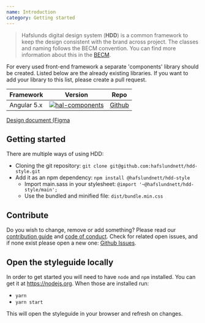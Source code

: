 ```yaml
---
name: Introduction
category: Getting started
---
```


> Hafslunds digital design system (**HDD**) is a common framework to keep the design consistent with the brand across project. The classes and naming follows the BECM convention. You can find more information about this in the [BECM](https://github.com/jeroenrinzema/BECM).

For every used front-end framework a separate 'components' library should be created. Listed below are the already existing libraries. If you want to add your library to this list, please create a pull request.

| Framework     | Version       | Repo          |
| ------------- | ------------- | ------------- |
| Angular 5.x | [![hal-components](https://img.shields.io/npm/v/@hafslundnett/hal-components.svg)](https://www.npmjs.com/package/@hafslundnett/hal-components)  | [Github](https://github.com/hafslundnett/hal-components) |

[Design document (Figma](https://www.figma.com/file/bGrhst0owpGqOQzKbxMtkdz2/Designsystem-(Interne-applikasjoner))

## Getting started

There are multiple ways of using HDD:
* Cloning the git repository: `git clone git@github.com:hafslundnett/hdd-style.git`
* Add it as an npm dependency: `npm install @hafslundnett/hdd-style` 
  * Import main.sass in your stylesheet: `@import '~@hafslundnett/hdd-style/main';`
  * Use the bundled and minified file: `dist/bundle.min.css`


## Contribute
Do you wish to change, remove or add something? Please read our [contribution guide](./CONTRIBUTING.md) and [code of conduct](./CODE_OF_CONDUCT.md). Check for related open issues, and if none exist please open a new one: [Github Issues](https://github.com/hafslundnett/hdd-style/issues/new).

## Open the styleguide locally

In order to get started you will need to have `node` and `npm` installed. You can get it at https://nodejs.org. When those are installed run:

* `yarn`
* `yarn start`

This will open the styleguide in your browser and refresh on changes.